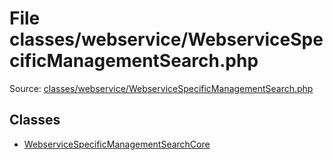 File classes/webservice/WebserviceSpecificManagementSearch.php
=========

Source: [classes/webservice/WebserviceSpecificManagementSearch.php](https://github.com/PrestaShop/PrestaShop/blob/1.6.0.7/classes/webservice/WebserviceSpecificManagementSearch.php)


Classes
-------

* [WebserviceSpecificManagementSearchCore](class.WebserviceSpecificManagementSearchCore.md)

